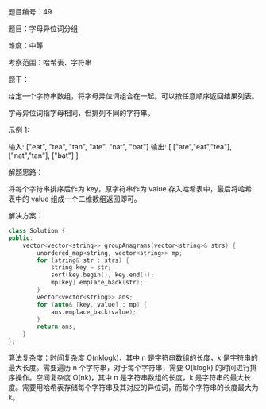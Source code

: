 题目编号：49

题目：字母异位词分组

难度：中等

考察范围：哈希表、字符串

题干：

给定一个字符串数组，将字母异位词组合在一起。可以按任意顺序返回结果列表。

字母异位词指字母相同，但排列不同的字符串。

示例 1:

输入: ["eat", "tea", "tan", "ate", "nat", "bat"]
输出:
[
  ["ate","eat","tea"],
  ["nat","tan"],
  ["bat"]
]

解题思路：

将每个字符串排序后作为 key，原字符串作为 value 存入哈希表中，最后将哈希表中的 value 组成一个二维数组返回即可。

解决方案：

```cpp
class Solution {
public:
    vector<vector<string>> groupAnagrams(vector<string>& strs) {
        unordered_map<string, vector<string>> mp;
        for (string& str : strs) {
            string key = str;
            sort(key.begin(), key.end());
            mp[key].emplace_back(str);
        }
        vector<vector<string>> ans;
        for (auto& [key, value] : mp) {
            ans.emplace_back(value);
        }
        return ans;
    }
};
```

算法复杂度：时间复杂度 O(nklogk)，其中 n 是字符串数组的长度，k 是字符串的最大长度。需要遍历 n 个字符串，对于每个字符串，需要 O(klogk) 的时间进行排序操作。空间复杂度 O(nk)，其中 n 是字符串数组的长度，k 是字符串的最大长度。需要用哈希表存储每个字符串及其对应的异位词，而每个字符串的长度最大为 k。